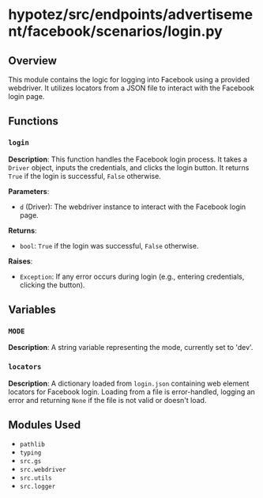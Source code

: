 # hypotez/src/endpoints/advertisement/facebook/scenarios/login.py

## Overview

This module contains the logic for logging into Facebook using a provided webdriver. It utilizes locators from a JSON file to interact with the Facebook login page.

## Functions

### `login`

**Description**: This function handles the Facebook login process. It takes a `Driver` object, inputs the credentials, and clicks the login button.  It returns `True` if the login is successful, `False` otherwise.


**Parameters**:

- `d` (Driver): The webdriver instance to interact with the Facebook login page.


**Returns**:

- `bool`: `True` if the login was successful, `False` otherwise.


**Raises**:

- `Exception`: If any error occurs during login (e.g., entering credentials, clicking the button).



## Variables

### `MODE`

**Description**: A string variable representing the mode, currently set to 'dev'.


### `locators`

**Description**: A dictionary loaded from `login.json` containing web element locators for Facebook login.  Loading from a file is error-handled, logging an error and returning `None` if the file is not valid or doesn't load.


## Modules Used

- `pathlib`
- `typing`
- `src.gs`
- `src.webdriver`
- `src.utils`
- `src.logger`